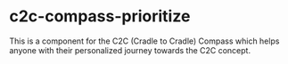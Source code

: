 # c2c-compass-prioritize
This is a component for the C2C (Cradle to Cradle) Compass which helps anyone with their personalized journey towards the C2C concept.

